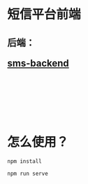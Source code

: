 # 短信平台前端

<h2>
后端：

[sms-backend](https://github.com/maomao124/sms-backend)

</h2>

<br>
<br>
<br>
<br>
<br>


# 怎么使用？

```sh
npm install
```

```sh
npm run serve
```